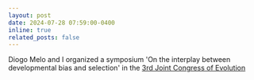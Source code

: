 ```yaml
---
layout: post
date: 2024-07-28 07:59:00-0400
inline: true
related_posts: false
---
```



Diogo Melo and I organized a symposium 'On the interplay between developmental bias and selection' in the [3rd Joint Congress of Evolution](https://www.evolutionmeetings.org/symposia.html)
